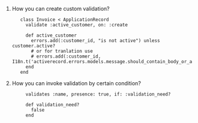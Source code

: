 1. How you can create custom validation?

          class Invoice < ApplicationRecord
            validate :active_customer, on: :create

            def active_customer
              errors.add(:customer_id, "is not active") unless customer.active?
              # or for tranlation use 
              # errors.add(:customer_id, I18n.t('activerecord.errors.models.message.should_contain_body_or_attachment'))
            end
          end
2. How you can invoke validation by certain condition?
          
            validates :name, presence: true, if: :validation_need?

            def validation_need?
              false
            end
